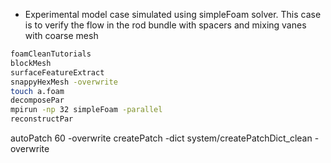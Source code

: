* Experimental model case simulated using simpleFoam solver. This case is to verify the flow in the rod bundle with spacers and mixing vanes with coarse mesh


```sh
foamCleanTutorials
blockMesh
surfaceFeatureExtract
snappyHexMesh -overwrite
touch a.foam
decomposePar
mpirun -np 32 simpleFoam -parallel
reconstructPar
```



autoPatch 60 -overwrite 
createPatch -dict system/createPatchDict_clean -overwrite


